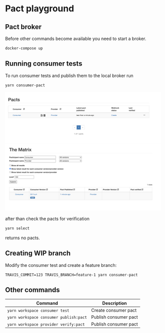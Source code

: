 # Pact playground

## Pact broker

Before other commands become available you need to start a broker.

```bash
docker-compose up
```

## Running consumer tests

To run consumer tests and publish them to the local broker run
```bash
yarn consumer-pact
```

![](./images/first_test.png)
![](./images/first_test_matrix.png)

after than check the pacts for verification
```bash
yarn select
```

returns no pacts.


## Creating WIP branch
Modify the consumer test and create a feature branch:
```
TRAVIS_COMMIT=123 TRAVIS_BRANCH=feature-1 yarn consumer-pact
```


## Other commands

| Command | Description |
| ---- | --- |
| `yarn workspace consumer test` | Create consumer pact | 
| `yarn workspace consumer publish:pact` | Publish consumer pact | 
| `yarn workspace provider verify:pact` | Publish consumer pact | 

